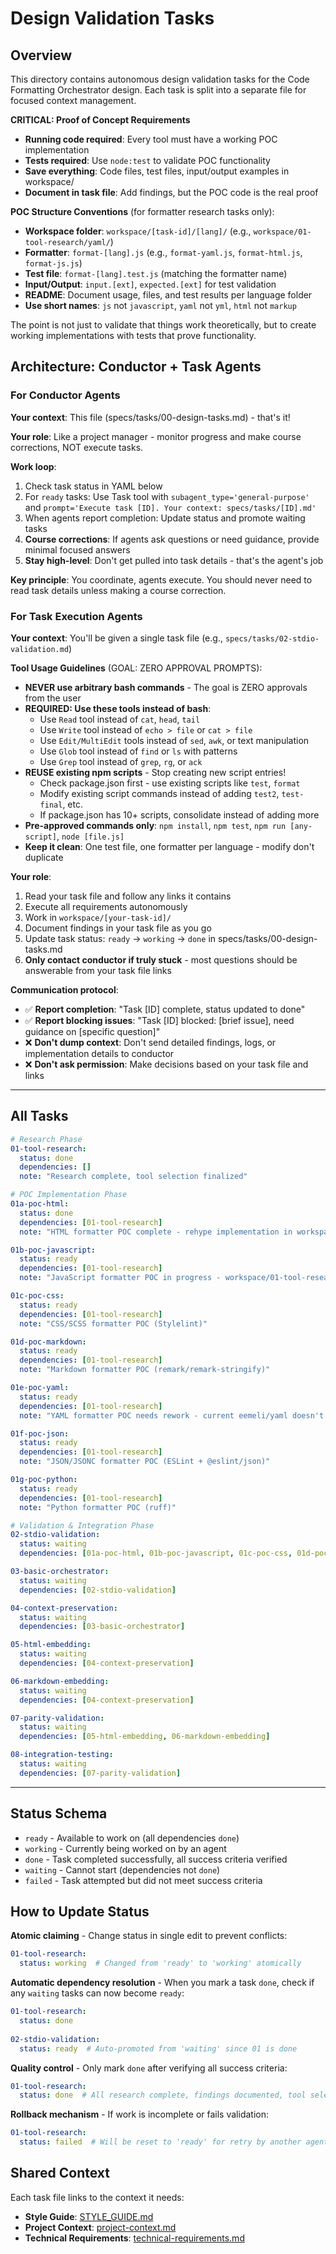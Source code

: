 # Design Validation Tasks

## Overview
This directory contains autonomous design validation tasks for the Code Formatting Orchestrator design. Each task is split into a separate file for focused context management.

**CRITICAL: Proof of Concept Requirements**
- **Running code required**: Every tool must have a working POC implementation
- **Tests required**: Use `node:test` to validate POC functionality 
- **Save everything**: Code files, test files, input/output examples in workspace/
- **Document in task file**: Add findings, but the POC code is the real proof

**POC Structure Conventions** (for formatter research tasks only):
- **Workspace folder**: `workspace/[task-id]/[lang]/` (e.g., `workspace/01-tool-research/yaml/`)
- **Formatter**: `format-[lang].js` (e.g., `format-yaml.js`, `format-html.js`, `format-js.js`)  
- **Test file**: `format-[lang].test.js` (matching the formatter name)
- **Input/Output**: `input.[ext]`, `expected.[ext]` for test validation
- **README**: Document usage, files, and test results per language folder
- **Use short names**: `js` not `javascript`, `yaml` not `yml`, `html` not `markup`

The point is not just to validate that things work theoretically, but to create working implementations with tests that prove functionality.

## Architecture: Conductor + Task Agents

### For Conductor Agents
**Your context**: This file (specs/tasks/00-design-tasks.md) - that's it!

**Your role**: Like a project manager - monitor progress and make course corrections, NOT execute tasks.

**Work loop**:
1. Check task status in YAML below
2. For `ready` tasks: Use Task tool with `subagent_type='general-purpose'` and `prompt='Execute task [ID]. Your context: specs/tasks/[ID].md'`
3. When agents report completion: Update status and promote waiting tasks
4. **Course corrections**: If agents ask questions or need guidance, provide minimal focused answers
5. **Stay high-level**: Don't get pulled into task details - that's the agent's job

**Key principle**: You coordinate, agents execute. You should never need to read task details unless making a course correction.

### For Task Execution Agents
**Your context**: You'll be given a single task file (e.g., `specs/tasks/02-stdio-validation.md`)

**Tool Usage Guidelines** (GOAL: ZERO APPROVAL PROMPTS):
- **NEVER use arbitrary bash commands** - The goal is ZERO approvals from the user
- **REQUIRED: Use these tools instead of bash**:
  - Use `Read` tool instead of `cat`, `head`, `tail` 
  - Use `Write` tool instead of `echo > file` or `cat > file`
  - Use `Edit/MultiEdit` tools instead of `sed`, `awk`, or text manipulation
  - Use `Glob` tool instead of `find` or `ls` with patterns
  - Use `Grep` tool instead of `grep`, `rg`, or `ack`
- **REUSE existing npm scripts** - Stop creating new script entries!
  - Check package.json first - use existing scripts like `test`, `format`
  - Modify existing script commands instead of adding `test2`, `test-final`, etc.
  - If package.json has 10+ scripts, consolidate instead of adding more
- **Pre-approved commands only**: `npm install`, `npm test`, `npm run [any-script]`, `node [file.js]`
- **Keep it clean**: One test file, one formatter per language - modify don't duplicate

**Your role**: 
1. Read your task file and follow any links it contains
2. Execute all requirements autonomously 
3. Work in `workspace/[your-task-id]/` 
4. Document findings in your task file as you go
5. Update task status: `ready` → `working` → `done` in specs/tasks/00-design-tasks.md
6. **Only contact conductor if truly stuck** - most questions should be answerable from your task file links

**Communication protocol**: 
- ✅ **Report completion**: "Task [ID] complete, status updated to done"
- ✅ **Report blocking issues**: "Task [ID] blocked: [brief issue], need guidance on [specific question]"  
- ❌ **Don't dump context**: Don't send detailed findings, logs, or implementation details to conductor
- ❌ **Don't ask permission**: Make decisions based on your task file and links

---

## All Tasks

```yaml
# Research Phase
01-tool-research:
  status: done
  dependencies: []
  note: "Research complete, tool selection finalized"

# POC Implementation Phase
01a-poc-html:
  status: done
  dependencies: [01-tool-research]
  note: "HTML formatter POC complete - rehype implementation in workspace/01-tool-research/html/"

01b-poc-javascript:
  status: ready
  dependencies: [01-tool-research]
  note: "JavaScript formatter POC in progress - workspace/01-tool-research/js/"

01c-poc-css:
  status: ready
  dependencies: [01-tool-research]
  note: "CSS/SCSS formatter POC (Stylelint)"

01d-poc-markdown:
  status: ready
  dependencies: [01-tool-research]
  note: "Markdown formatter POC (remark/remark-stringify)"

01e-poc-yaml:
  status: ready
  dependencies: [01-tool-research]
  note: "YAML formatter POC needs rework - current eemeli/yaml doesn't preserve formatting, need alternative solution. Merge workspace/01-tool-research/yaml/ and yaml-alternatives/ directories"

01f-poc-json:
  status: ready
  dependencies: [01-tool-research]
  note: "JSON/JSONC formatter POC (ESLint + @eslint/json)"

01g-poc-python:
  status: ready
  dependencies: [01-tool-research]
  note: "Python formatter POC (ruff)"

# Validation & Integration Phase
02-stdio-validation:
  status: waiting
  dependencies: [01a-poc-html, 01b-poc-javascript, 01c-poc-css, 01d-poc-markdown, 01e-poc-yaml, 01f-poc-json, 01g-poc-python]

03-basic-orchestrator:
  status: waiting
  dependencies: [02-stdio-validation]

04-context-preservation:
  status: waiting
  dependencies: [03-basic-orchestrator]

05-html-embedding:
  status: waiting
  dependencies: [04-context-preservation]

06-markdown-embedding:
  status: waiting
  dependencies: [04-context-preservation]

07-parity-validation:
  status: waiting
  dependencies: [05-html-embedding, 06-markdown-embedding]

08-integration-testing:
  status: waiting
  dependencies: [07-parity-validation]
```

---

## Status Schema

- `ready` - Available to work on (all dependencies `done`)
- `working` - Currently being worked on by an agent
- `done` - Task completed successfully, all success criteria verified
- `waiting` - Cannot start (dependencies not `done`)
- `failed` - Task attempted but did not meet success criteria

## How to Update Status

**Atomic claiming** - Change status in single edit to prevent conflicts:
```yaml
01-tool-research:
  status: working  # Changed from 'ready' to 'working' atomically
```

**Automatic dependency resolution** - When you mark a task `done`, check if any `waiting` tasks can now become `ready`:
```yaml
01-tool-research:
  status: done
  
02-stdio-validation:
  status: ready  # Auto-promoted from 'waiting' since 01 is done
```

**Quality control** - Only mark `done` after verifying all success criteria:
```yaml
01-tool-research:
  status: done  # All research complete, findings documented, tool selection report created
```

**Rollback mechanism** - If work is incomplete or fails validation:
```yaml
01-tool-research:
  status: failed  # Will be reset to 'ready' for retry by another agent
```


## Shared Context

Each task file links to the context it needs:
- **Style Guide**: [STYLE_GUIDE.md](../../STYLE_GUIDE.md)
- **Project Context**: [project-context.md](../project-context.md)  
- **Technical Requirements**: [technical-requirements.md](../technical-requirements.md)

